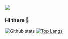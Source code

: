 <img align="center" src="https://images.beastsofwar.com/2020/05/24831519-5eb15c9188a4f-5eb15c9188a50hellothere.jpg-999.jpg" />

### Hi there 👋

![Github stats](https://github-readme-stats.vercel.app/api?username=Raj3717)
[![Top Langs](https://github-readme-stats.vercel.app/api/top-langs/?username=Raj3717&layout=compact)](https://github.com/anuraghazra/github-readme-stats)

<!--
**Raj3717/Raj3717** is a ✨ _special_ ✨ repository because its `README.md` (this file) appears on your GitHub profile.

Here are some ideas to get you started:

- 🔭 I’m currently working on ...
- 🌱 I’m currently learning ...
- 👯 I’m looking to collaborate on ...
- 🤔 I’m looking for help with ...
- 💬 Ask me about ...
- 📫 How to reach me: ...
- 😄 Pronouns: ...
- ⚡ Fun fact: ...
-->
